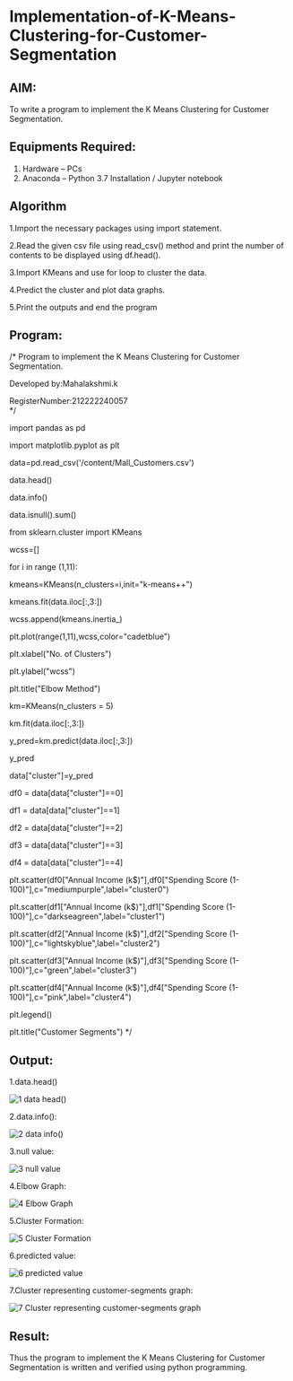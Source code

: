 # Implementation-of-K-Means-Clustering-for-Customer-Segmentation

## AIM:
To write a program to implement the K Means Clustering for Customer Segmentation.

## Equipments Required:
1. Hardware – PCs
2. Anaconda – Python 3.7 Installation / Jupyter notebook

## Algorithm

1.Import the necessary packages using import statement.

2.Read the given csv file using read_csv() method and print the number of contents to be displayed using df.head().

3.Import KMeans and use for loop to cluster the data.

4.Predict the cluster and plot data graphs.

5.Print the outputs and end the program 

## Program:

/*
Program to implement the K Means Clustering for Customer Segmentation.

Developed by:Mahalakshmi.k

RegisterNumber:212222240057  
*/


import pandas as pd

import matplotlib.pyplot as plt

data=pd.read_csv('/content/Mall_Customers.csv')


data.head()

data.info()

data.isnull().sum()

from sklearn.cluster import KMeans

wcss=[]

for i in range (1,11):

  kmeans=KMeans(n_clusters=i,init="k-means++")
  
  kmeans.fit(data.iloc[:,3:])
  
  wcss.append(kmeans.inertia_)

plt.plot(range(1,11),wcss,color="cadetblue")

plt.xlabel("No. of Clusters")

plt.ylabel("wcss")

plt.title("Elbow Method")

km=KMeans(n_clusters = 5)

km.fit(data.iloc[:,3:])

y_pred=km.predict(data.iloc[:,3:])

y_pred

data["cluster"]=y_pred

df0 = data[data["cluster"]==0]

df1 = data[data["cluster"]==1]

df2 = data[data["cluster"]==2]

df3 = data[data["cluster"]==3]

df4 = data[data["cluster"]==4]

plt.scatter(df0["Annual Income (k$)"],df0["Spending Score (1-100)"],c="mediumpurple",label="cluster0")

plt.scatter(df1["Annual Income (k$)"],df1["Spending Score (1-100)"],c="darkseagreen",label="cluster1")

plt.scatter(df2["Annual Income (k$)"],df2["Spending Score (1-100)"],c="lightskyblue",label="cluster2")

plt.scatter(df3["Annual Income (k$)"],df3["Spending Score (1-100)"],c="green",label="cluster3")

plt.scatter(df4["Annual Income (k$)"],df4["Spending Score (1-100)"],c="pink",label="cluster4")

plt.legend()

plt.title("Customer Segments")
*/

## Output:

1.data.head()

![1 data head()](https://github.com/maha712/Implementation-of-K-Means-Clustering-for-Customer-Segmentation/assets/121156360/c70c888e-a9a5-467a-88d8-c3a726b9e64c)

2.data.info():

![2 data info()](https://github.com/maha712/Implementation-of-K-Means-Clustering-for-Customer-Segmentation/assets/121156360/f7ef62c2-040f-4e95-ad31-dd3cda35b94f)

3.null value:

![3 null value](https://github.com/maha712/Implementation-of-K-Means-Clustering-for-Customer-Segmentation/assets/121156360/50aa6995-2e3a-4306-a4c1-e03be6f72633)

4.Elbow Graph:

![4 Elbow Graph](https://github.com/maha712/Implementation-of-K-Means-Clustering-for-Customer-Segmentation/assets/121156360/af53802e-cc49-4f41-976b-0576a2479160)

5.Cluster Formation:

![5 Cluster Formation](https://github.com/maha712/Implementation-of-K-Means-Clustering-for-Customer-Segmentation/assets/121156360/02c0c14b-8d51-45f1-af20-ef9354fe2bb2)

6.predicted value:

![6 predicted value](https://github.com/maha712/Implementation-of-K-Means-Clustering-for-Customer-Segmentation/assets/121156360/6dddb75a-7a5d-4e96-9e9a-37c883bed9db)

7.Cluster representing customer-segments graph:

![7 Cluster representing customer-segments graph](https://github.com/maha712/Implementation-of-K-Means-Clustering-for-Customer-Segmentation/assets/121156360/d14a5f2f-a34d-4e41-8794-beea128104ad)



## Result:
Thus the program to implement the K Means Clustering for Customer Segmentation is written and verified using python programming.
